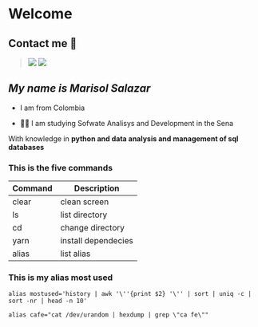 # Welcome

## Contact me 📲

> [![](https://img.shields.io/badge/GitHub-100000?style=for-the-badge&logo=github&logoColor=white)](https://github.com/marisolSv22)
> [![](https://img.shields.io/badge/LinkedIn-0077B5?style=for-the-badge&logo=linkedin&logoColor=white)](https://www.linkedin.com/in/marisol-salazar-valencia-928091242/)

## _My name is Marisol Salazar_

- I am from Colombia

- 👩‍🎓 I am studying Sofwate Analisys and Development in the Sena

With knowledge in **python and data analysis and management of sql databases**

### This is the five commands

| Command | Description         |
| ------- | -----------         |
| clear   | clean screen        |
|  ls     | list directory      |
|  cd     | change directory    |
| yarn    | install dependecies |
| alias   | list alias          |

### This is my alias most used

``` alias mostused='history | awk '\''{print $2} '\'' | sort | uniq -c | sort -nr | head -n 10' ```

``` alias cafe="cat /dev/urandom | hexdump | grep \"ca fe\"" ```
